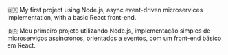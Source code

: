 
:us: My first project using Node.js, async event-driven microservices implementation, with a basic React front-end.

:brazil: Meu primeiro projeto utilizando Node.js, implementação simples de microserviços assíncronos, orientados a eventos, com um front-end básico em React.
